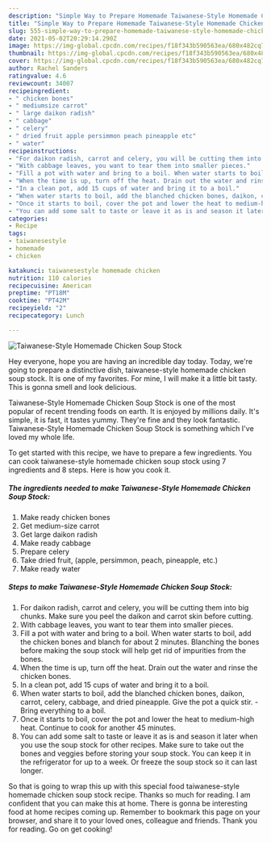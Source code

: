 ```yaml
---
description: "Simple Way to Prepare Homemade Taiwanese-Style Homemade Chicken Soup Stock"
title: "Simple Way to Prepare Homemade Taiwanese-Style Homemade Chicken Soup Stock"
slug: 555-simple-way-to-prepare-homemade-taiwanese-style-homemade-chicken-soup-stock
date: 2021-05-02T20:29:14.290Z
image: https://img-global.cpcdn.com/recipes/f18f343b590563ea/680x482cq70/taiwanese-style-homemade-chicken-soup-stock-recipe-main-photo.jpg
thumbnail: https://img-global.cpcdn.com/recipes/f18f343b590563ea/680x482cq70/taiwanese-style-homemade-chicken-soup-stock-recipe-main-photo.jpg
cover: https://img-global.cpcdn.com/recipes/f18f343b590563ea/680x482cq70/taiwanese-style-homemade-chicken-soup-stock-recipe-main-photo.jpg
author: Rachel Sanders
ratingvalue: 4.6
reviewcount: 34007
recipeingredient:
- " chicken bones"
- " mediumsize carrot"
- " large daikon radish"
- " cabbage"
- " celery"
- " dried fruit apple persimmon peach pineapple etc"
- " water"
recipeinstructions:
- "For daikon radish, carrot and celery, you will be cutting them into big chunks. Make sure you peel the daikon and carrot skin before cutting."
- "With cabbage leaves, you want to tear them into smaller pieces."
- "Fill a pot with water and bring to a boil. When water starts to boil, add the chicken bones and blanch for about 2 minutes. Blanching the bones before making the soup stock will help get rid of impurities from the bones."
- "When the time is up, turn off the heat. Drain out the water and rinse the chicken bones."
- "In a clean pot, add 15 cups of water and bring it to a boil."
- "When water starts to boil, add the blanched chicken bones, daikon, carrot, celery, cabbage, and dried pineapple. Give the pot a quick stir. Bring everything to a boil."
- "Once it starts to boil, cover the pot and lower the heat to medium-high heat. Continue to cook for another 45 minutes."
- "You can add some salt to taste or leave it as is and season it later when you use the soup stock for other recipes. Make sure to take out the bones and veggies before storing your soup stock. You can keep it in the refrigerator for up to a week. Or freeze the soup stock so it can last longer."
categories:
- Recipe
tags:
- taiwanesestyle
- homemade
- chicken

katakunci: taiwanesestyle homemade chicken 
nutrition: 110 calories
recipecuisine: American
preptime: "PT18M"
cooktime: "PT42M"
recipeyield: "2"
recipecategory: Lunch

---
```



![Taiwanese-Style Homemade Chicken Soup Stock](https://img-global.cpcdn.com/recipes/f18f343b590563ea/680x482cq70/taiwanese-style-homemade-chicken-soup-stock-recipe-main-photo.jpg)

Hey everyone, hope you are having an incredible day today. Today, we're going to prepare a distinctive dish, taiwanese-style homemade chicken soup stock. It is one of my favorites. For mine, I will make it a little bit tasty. This is gonna smell and look delicious.

Taiwanese-Style Homemade Chicken Soup Stock is one of the most popular of recent trending foods on earth. It is enjoyed by millions daily. It's simple, it is fast, it tastes yummy. They're fine and they look fantastic. Taiwanese-Style Homemade Chicken Soup Stock is something which I've loved my whole life.




To get started with this recipe, we have to prepare a few ingredients. You can cook taiwanese-style homemade chicken soup stock using 7 ingredients and 8 steps. Here is how you cook it.

<!--inarticleads1-->

##### The ingredients needed to make Taiwanese-Style Homemade Chicken Soup Stock:

1. Make ready  chicken bones
1. Get  medium-size carrot
1. Get  large daikon radish
1. Make ready  cabbage
1. Prepare  celery
1. Take  dried fruit, (apple, persimmon, peach, pineapple, etc.)
1. Make ready  water




<!--inarticleads2-->

##### Steps to make Taiwanese-Style Homemade Chicken Soup Stock:

1. For daikon radish, carrot and celery, you will be cutting them into big chunks. Make sure you peel the daikon and carrot skin before cutting.
1. With cabbage leaves, you want to tear them into smaller pieces.
1. Fill a pot with water and bring to a boil. When water starts to boil, add the chicken bones and blanch for about 2 minutes. Blanching the bones before making the soup stock will help get rid of impurities from the bones.
1. When the time is up, turn off the heat. Drain out the water and rinse the chicken bones.
1. In a clean pot, add 15 cups of water and bring it to a boil.
1. When water starts to boil, add the blanched chicken bones, daikon, carrot, celery, cabbage, and dried pineapple. Give the pot a quick stir. - Bring everything to a boil.
1. Once it starts to boil, cover the pot and lower the heat to medium-high heat. Continue to cook for another 45 minutes.
1. You can add some salt to taste or leave it as is and season it later when you use the soup stock for other recipes. Make sure to take out the bones and veggies before storing your soup stock. You can keep it in the refrigerator for up to a week. Or freeze the soup stock so it can last longer.




So that is going to wrap this up with this special food taiwanese-style homemade chicken soup stock recipe. Thanks so much for reading. I am confident that you can make this at home. There is gonna be interesting food at home recipes coming up. Remember to bookmark this page on your browser, and share it to your loved ones, colleague and friends. Thank you for reading. Go on get cooking!
